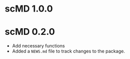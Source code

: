 # scMD 1.0.0

# scMD 0.2.0

* Add necessary functions
* Added a `NEWS.md` file to track changes to the package.
